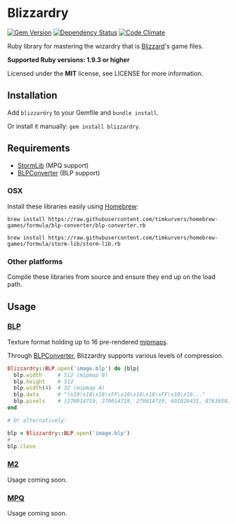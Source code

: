 # Blizzardry

[![Gem Version](https://img.shields.io/gem/v/blizzardry.svg?style=flat)](https://rubygems.org/gems/blizzardry)
[![Dependency Status](https://img.shields.io/gemnasium/timkurvers/blizzardry.svg?style=flat)](https://gemnasium.com/timkurvers/blizzardry)
[![Code Climate](https://img.shields.io/codeclimate/github/timkurvers/blizzardry.svg?style=flat)](https://codeclimate.com/github/timkurvers/blizzardry)

Ruby library for mastering the wizardry that is [Blizzard](http://blizzard.com)'s game files.

**Supported Ruby versions: 1.9.3 or higher**

Licensed under the **MIT** license, see LICENSE for more information.


## Installation

Add `blizzardry` to your Gemfile and `bundle install`.

Or install it manually: `gem install blizzardry`.


## Requirements

- [StormLib](https://github.com/ladislav-zezula/StormLib) (MPQ support)
- [BLPConverter](https://github.com/Kanma/BLPConverter) (BLP support)

### OSX

Install these libraries easily using [Homebrew](http://brew.sh/):

```
brew install https://raw.githubusercontent.com/timkurvers/homebrew-games/formula/blp-converter/blp-converter.rb
```

```
brew install https://raw.githubusercontent.com/timkurvers/homebrew-games/formula/storm-lib/storm-lib.rb
```

### Other platforms

Compile these libraries from source and ensure they end up on the load path.


## Usage

### [BLP](lib/blizzardry/blp.rb)

Texture format holding up to 16 pre-rendered [mipmaps](http://en.wikipedia.org/wiki/Mipmap).

Through [BLPConverter](https://github.com/Kanma/BLPConverter), Blizzardry supports various levels of compression.

```ruby
Blizzardry::BLP.open('image.blp') do |blp|
  blp.width     # 512 (mipmap 0)
  blp.height    # 512
  blp.width(4)  # 32 (mipmap 4)
  blp.data      # "\x10\x18\x18\xFF\x10\x18\x18\xFF\x10\x18..."
  blp.pixels    # [270014719, 270014719, 270014719, 691026431, 876365823, ...]
end

# Or alternatively:

blp = Blizzardry::BLP.open('image.blp')
# ...
blp.close
```


### [M2](lib/blizzardry/m2.rb)

Usage coming soon.


### [MPQ](lib/blizzardry/mpq.rb)

Usage coming soon.
